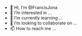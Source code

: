 - 👋 Hi, I’m @FrancisJona
- 👀 I’m interested in ...
- 🌱 I’m currently learning ...
- 💞️ I’m looking to collaborate on ...
- 📫 How to reach me ...

<!---
FrancisJona/FrancisJona is a ✨ special ✨ repository because its `README.md` (this file) appears on your GitHub profile.
You can click the Preview link to take a look at your changes.
--->
